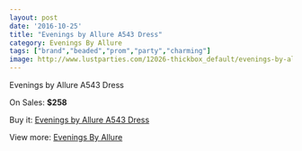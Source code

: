 ```yaml
---
layout: post
date: '2016-10-25'
title: "Evenings by Allure A543 Dress"
category: Evenings By Allure
tags: ["brand","beaded","prom","party","charming"]
image: http://www.lustparties.com/12026-thickbox_default/evenings-by-allure-a543-dress.jpg
---
```

Evenings by Allure A543 Dress

On Sales: **$258**
<a href="https://www.lustparties.com/en/evenings-by-allure/4370-evenings-by-allure-a543-dress.html"><amp-img layout="responsive" width="600" height="600" src="//www.lustparties.com/12026-thickbox_default/evenings-by-allure-a543-dress.jpg" alt="Evenings by Allure A543 Dress 0" /></a>
<a href="https://www.lustparties.com/en/evenings-by-allure/4370-evenings-by-allure-a543-dress.html"><amp-img layout="responsive" width="600" height="600" src="//www.lustparties.com/12027-thickbox_default/evenings-by-allure-a543-dress.jpg" alt="Evenings by Allure A543 Dress 1" /></a>
<a href="https://www.lustparties.com/en/evenings-by-allure/4370-evenings-by-allure-a543-dress.html"><amp-img layout="responsive" width="600" height="600" src="//www.lustparties.com/12028-thickbox_default/evenings-by-allure-a543-dress.jpg" alt="Evenings by Allure A543 Dress 2" /></a>

Buy it: [Evenings by Allure A543 Dress](https://www.lustparties.com/en/evenings-by-allure/4370-evenings-by-allure-a543-dress.html "Evenings by Allure A543 Dress")

View more: [Evenings By Allure](https://www.lustparties.com/en/23-evenings-by-allure "Evenings By Allure")